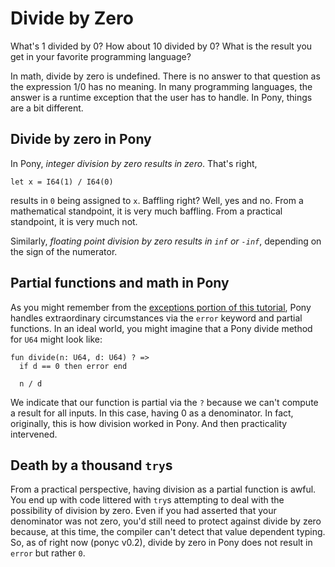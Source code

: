 # Divide by Zero

What's 1 divided by 0? How about 10 divided by 0? What is the result you get in your favorite programming language?

In math, divide by zero is undefined. There is no answer to that question as the expression 1/0 has no meaning. In many programming languages, the answer is a runtime exception that the user has to handle. In Pony, things are a bit different.

## Divide by zero in Pony

In Pony, *integer division by zero results in zero*. That's right,

```pony
let x = I64(1) / I64(0)
```

results in `0` being assigned to `x`. Baffling right? Well, yes and no. From a mathematical standpoint, it is very much baffling. From a practical standpoint, it is very much not.

Similarly, *floating point division by zero results in `inf` or `-inf`*, depending on the sign of the numerator.

## Partial functions and math in Pony

As you might remember from the [exceptions portion of this tutorial](/expressions/exceptions.html), Pony handles extraordinary circumstances via the `error` keyword and partial functions. In an ideal world, you might imagine that a Pony divide method for `U64` might look like:

```pony
fun divide(n: U64, d: U64) ? =>
  if d == 0 then error end

  n / d
```

We indicate that our function is partial via the `?` because we can't compute a result for all inputs. In this case, having 0 as a denominator. In fact, originally, this is how division worked in Pony. And then practicality intervened.

## Death by a thousand `try`s

From a practical perspective, having division as a partial function is awful. You end up with code littered with `try`s attempting to deal with the possibility of division by zero. Even if you had asserted that your denominator was not zero, you'd still need to protect against divide by zero because, at this time, the compiler can't detect that value dependent typing. So, as of right now (ponyc v0.2), divide by zero in Pony does not result in `error` but rather `0`.
